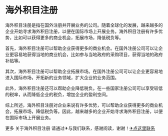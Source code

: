 # 海外积目注册

海外积目注册是指在国外注册并开展业务的公司。随着全球化的发展，越来越多的企业开始寻求海外积目注册，以便在国际市场上开展业务。海外积目注册有许多优势，比如可以获得更多的商业机会，拓展市场，降低税负等。

首先，海外积目注册可以帮助企业获得更多的商业机会。在国外注册公司可以让企业更容易地获得当地的商业机会，比如参与当地政府的采购项目，获得当地的政府补贴等。

其次，海外积目注册可以帮助企业拓展市场。在国外注册公司可以让企业更容易地进入国际市场，开拓新的业务领域，扩大企业的业务范围。

此外，海外积目注册还可以帮助企业降低税负。在一些国家注册公司可以享受较低的税率，从而降低企业的税负，增加企业的盈利空间。

综上所述，海外积目注册对企业来说有许多优势，可以帮助企业获得更多的商业机会，拓展市场，降低税负等。因此，越来越多的企业开始寻求海外积目注册，以便在国际市场上开展业务。

更多 关于海外积目注册 请通过✈与我们联系，感谢阅读，谢谢！[✈点这里联系](https://gg.k02.cc)